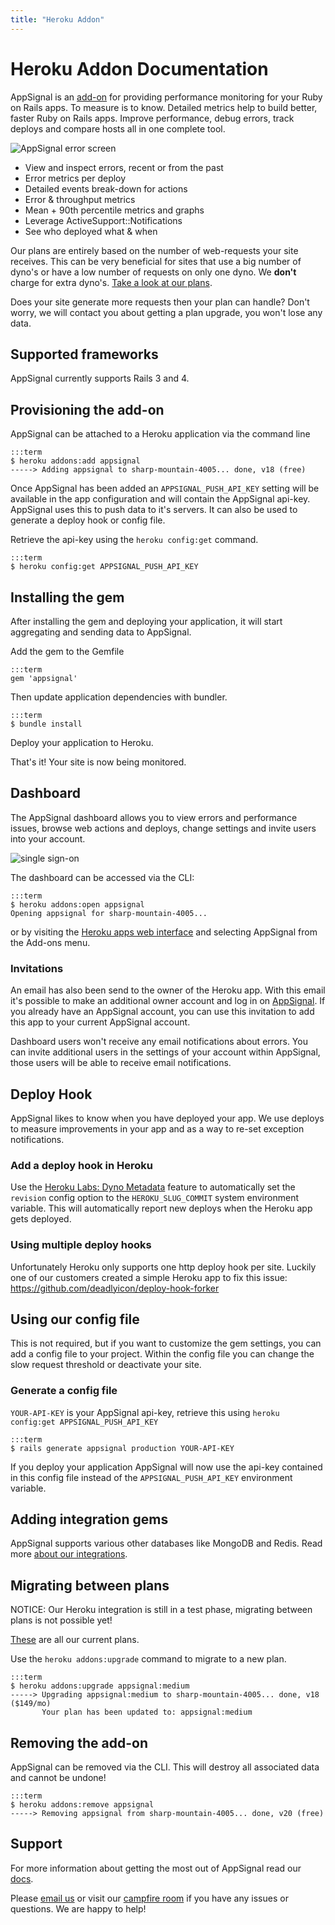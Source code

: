 ```yaml
---
title: "Heroku Addon"
---
```


# Heroku Addon Documentation

AppSignal is an [add-on](http://addons.heroku.com) for providing performance monitoring for your Ruby on Rails apps.
To measure is to know. Detailed metrics help to build better, faster Ruby on Rails apps.
Improve performance, debug errors, track deploys and compare hosts all in one complete tool.

![AppSignal error screen](https://s3.amazonaws.com/heroku.devcenter/heroku_assets/images/201-original.jpg 'AppSignal error screen')

* View and inspect errors, recent or from the past
* Error metrics per deploy
* Detailed events break-down for actions
* Error & throughput metrics
* Mean + 90th percentile metrics and graphs
* Leverage ActiveSupport::Notifications
* See who deployed what & when

Our plans are entirely based on the number of web-requests your site receives.
This can be very beneficial for sites that use a big number of dyno's or have a low number of requests on only one dyno.
We __don't__ charge for extra dyno's.
[Take a look at our plans](http://addons.heroku.com/appsignal).


Does your site generate more requests then your plan can handle? Don't worry, we will contact you about getting a plan upgrade, you won't lose any data.

## Supported frameworks

AppSignal currently supports Rails 3 and 4.

## Provisioning the add-on

AppSignal can be attached to a Heroku application via the command line

    :::term
    $ heroku addons:add appsignal
    -----> Adding appsignal to sharp-mountain-4005... done, v18 (free)

Once AppSignal has been added an `APPSIGNAL_PUSH_API_KEY` setting will be available in the app configuration and will contain the AppSignal api-key. AppSignal uses this to push data to it's servers. It can also be used to generate a deploy hook or config file.

Retrieve the api-key using the `heroku config:get` command.

    :::term
    $ heroku config:get APPSIGNAL_PUSH_API_KEY

## Installing the gem

After installing the gem and deploying your application, it will start aggregating and sending data to AppSignal.

Add the gem to the Gemfile

    :::term
    gem 'appsignal'

Then update application dependencies with bundler.

    :::term
    $ bundle install

Deploy your application to Heroku.

That's it! Your site is now being monitored.

## Dashboard

The AppSignal dashboard allows you to view errors and performance issues, browse web actions and deploys, change settings and invite users into your account.

![single sign-on](https://s3.amazonaws.com/heroku.devcenter/heroku_assets/images/203-original.jpg 'Single sign-on')

The dashboard can be accessed via the CLI:

    :::term
    $ heroku addons:open appsignal
    Opening appsignal for sharp-mountain-4005...

or by visiting the [Heroku apps web interface](http://heroku.com/myapps) and selecting AppSignal from the Add-ons menu.

### Invitations

An email has also been send to the owner of the Heroku app.
With this email it's possible to make an additional owner account and log in on [AppSignal](http://www.appsignal.com).
If you already have an AppSignal account, you can use this invitation to add this app to your current AppSignal account.

Dashboard users won't receive any email notifications about errors.
You can invite additional users in the settings of your account within AppSignal, those users will be able to receive email notifications.

## Deploy Hook

AppSignal likes to know when you have deployed your app. We use deploys to measure improvements in your app and as a way to re-set exception notifications.

### Add a deploy hook in Heroku

Use the [Heroku Labs: Dyno Metadata](https://devcenter.heroku.com/articles/dyno-metadata) feature to automatically set the `revision` config option to the `HEROKU_SLUG_COMMIT` system environment variable. This will automatically report new deploys when the Heroku app gets deployed.

### Using multiple deploy hooks

Unfortunately Heroku only supports one http deploy hook per site. Luckily one of our customers created a simple Heroku app to fix this issue: https://github.com/deadlyicon/deploy-hook-forker

## Using our config file

This is not required, but if you want to customize the gem settings, you can add a config file to your project.
Within the config file you can change the slow request threshold or deactivate your site.

### Generate a config file

`YOUR-API-KEY` is your AppSignal api-key, retrieve this using `heroku config:get APPSIGNAL_PUSH_API_KEY`

    :::term
    $ rails generate appsignal production YOUR-API-KEY

If you deploy your application AppSignal will now use the api-key contained in this config file instead of the `APPSIGNAL_PUSH_API_KEY` environment variable.

## Adding integration gems

AppSignal supports various other databases like MongoDB and Redis. Read more [about our integrations](/ruby/integrations/).

## Migrating between plans

NOTICE: Our Heroku integration is still in a test phase, migrating between plans is not possible yet!

[These](http://addons.heroku.com/appsignal) are all our current plans.

Use the `heroku addons:upgrade` command to migrate to a new plan.

    :::term
    $ heroku addons:upgrade appsignal:medium
    -----> Upgrading appsignal:medium to sharp-mountain-4005... done, v18 ($149/mo)
           Your plan has been updated to: appsignal:medium

## Removing the add-on

AppSignal can be removed via the CLI.
This will destroy all associated data and cannot be undone!

    :::term
    $ heroku addons:remove appsignal
    -----> Removing appsignal from sharp-mountain-4005... done, v20 (free)

## Support

For more information about getting the most out of AppSignal read our [docs](/).

Please [email us](mailto:support@appsignal.com) or visit our [campfire room](https://80beans.campfirenow.com/f08a4) if you have any issues or questions. We are happy to help!
